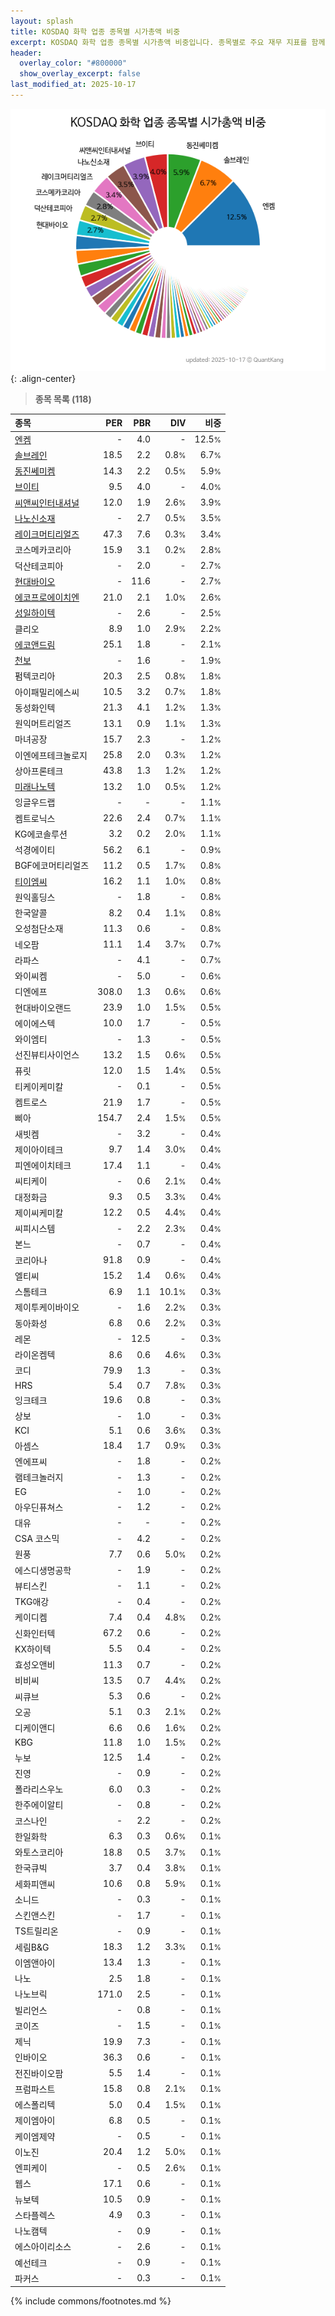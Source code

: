 ```yaml
---
layout: splash
title: KOSDAQ 화학 업종 종목별 시가총액 비중
excerpt: KOSDAQ 화학 업종 종목별 시가총액 비중입니다. 종목별로 주요 재무 지표를 함께 표시합니다.
header:
  overlay_color: "#800000"
  show_overlay_excerpt: false
last_modified_at: 2025-10-17
---
```



![KOSDAQ 화학 업종 종목별 시가총액 비중](/stats/sector/images/kosdaq_업종_화학_종목.png){: .align-center}


> **종목 목록 (118)**<a id="list"></a>

| **종목** | **PER** | **PBR** | **DIV** | **비중** |
| :------- | ------: | ------: | ------: | -------: |
| [엔켐](/348370/) | - | 4.0 | - | 12.5<small>%</small> |
| [솔브레인](/357780/) | 18.5 | 2.2 | 0.8<small>%</small> | 6.7<small>%</small> |
| [동진쎄미켐](/005290/) | 14.3 | 2.2 | 0.5<small>%</small> | 5.9<small>%</small> |
| [브이티](/018290/) | 9.5 | 4.0 | - | 4.0<small>%</small> |
| [씨앤씨인터내셔널](/352480/) | 12.0 | 1.9 | 2.6<small>%</small> | 3.9<small>%</small> |
| [나노신소재](/121600/) | - | 2.7 | 0.5<small>%</small> | 3.5<small>%</small> |
| [레이크머티리얼즈](/281740/) | 47.3 | 7.6 | 0.3<small>%</small> | 3.4<small>%</small> |
| 코스메카코리아 | 15.9 | 3.1 | 0.2<small>%</small> | 2.8<small>%</small> |
| 덕산테코피아 | - | 2.0 | - | 2.7<small>%</small> |
| [현대바이오](/048410/) | - | 11.6 | - | 2.7<small>%</small> |
| [에코프로에이치엔](/383310/) | 21.0 | 2.1 | 1.0<small>%</small> | 2.6<small>%</small> |
| [성일하이텍](/365340/) | - | 2.6 | - | 2.5<small>%</small> |
| 클리오 | 8.9 | 1.0 | 2.9<small>%</small> | 2.2<small>%</small> |
| [에코앤드림](/101360/) | 25.1 | 1.8 | - | 2.1<small>%</small> |
| [천보](/278280/) | - | 1.6 | - | 1.9<small>%</small> |
| 펌텍코리아 | 20.3 | 2.5 | 0.8<small>%</small> | 1.8<small>%</small> |
| 아이패밀리에스씨 | 10.5 | 3.2 | 0.7<small>%</small> | 1.8<small>%</small> |
| 동성화인텍 | 21.3 | 4.1 | 1.2<small>%</small> | 1.3<small>%</small> |
| 원익머트리얼즈 | 13.1 | 0.9 | 1.1<small>%</small> | 1.3<small>%</small> |
| 마녀공장 | 15.7 | 2.3 | - | 1.2<small>%</small> |
| 이엔에프테크놀로지 | 25.8 | 2.0 | 0.3<small>%</small> | 1.2<small>%</small> |
| 상아프론테크 | 43.8 | 1.3 | 1.2<small>%</small> | 1.2<small>%</small> |
| [미래나노텍](/095500/) | 13.2 | 1.0 | 0.5<small>%</small> | 1.2<small>%</small> |
| 잉글우드랩 | - | - | - | 1.1<small>%</small> |
| 켐트로닉스 | 22.6 | 2.4 | 0.7<small>%</small> | 1.1<small>%</small> |
| KG에코솔루션 | 3.2 | 0.2 | 2.0<small>%</small> | 1.1<small>%</small> |
| 석경에이티 | 56.2 | 6.1 | - | 0.9<small>%</small> |
| BGF에코머티리얼즈 | 11.2 | 0.5 | 1.7<small>%</small> | 0.8<small>%</small> |
| [티이엠씨](/425040/) | 16.2 | 1.1 | 1.0<small>%</small> | 0.8<small>%</small> |
| 원익홀딩스 | - | 1.8 | - | 0.8<small>%</small> |
| 한국알콜 | 8.2 | 0.4 | 1.1<small>%</small> | 0.8<small>%</small> |
| 오성첨단소재 | 11.3 | 0.6 | - | 0.8<small>%</small> |
| 네오팜 | 11.1 | 1.4 | 3.7<small>%</small> | 0.7<small>%</small> |
| 라파스 | - | 4.1 | - | 0.7<small>%</small> |
| 와이씨켐 | - | 5.0 | - | 0.6<small>%</small> |
| 디엔에프 | 308.0 | 1.3 | 0.6<small>%</small> | 0.6<small>%</small> |
| 현대바이오랜드 | 23.9 | 1.0 | 1.5<small>%</small> | 0.5<small>%</small> |
| 에이에스텍 | 10.0 | 1.7 | - | 0.5<small>%</small> |
| 와이엠티 | - | 1.3 | - | 0.5<small>%</small> |
| 선진뷰티사이언스 | 13.2 | 1.5 | 0.6<small>%</small> | 0.5<small>%</small> |
| 퓨릿 | 12.0 | 1.5 | 1.4<small>%</small> | 0.5<small>%</small> |
| 티케이케미칼 | - | 0.1 | - | 0.5<small>%</small> |
| 켐트로스 | 21.9 | 1.7 | - | 0.5<small>%</small> |
| 삐아 | 154.7 | 2.4 | 1.5<small>%</small> | 0.5<small>%</small> |
| 새빗켐 | - | 3.2 | - | 0.4<small>%</small> |
| 제이아이테크 | 9.7 | 1.4 | 3.0<small>%</small> | 0.4<small>%</small> |
| 피엔에이치테크 | 17.4 | 1.1 | - | 0.4<small>%</small> |
| 씨티케이 | - | 0.6 | 2.1<small>%</small> | 0.4<small>%</small> |
| 대정화금 | 9.3 | 0.5 | 3.3<small>%</small> | 0.4<small>%</small> |
| 제이씨케미칼 | 12.2 | 0.5 | 4.4<small>%</small> | 0.4<small>%</small> |
| 씨피시스템 | - | 2.2 | 2.3<small>%</small> | 0.4<small>%</small> |
| 본느 | - | 0.7 | - | 0.4<small>%</small> |
| 코리아나 | 91.8 | 0.9 | - | 0.4<small>%</small> |
| 엘티씨 | 15.2 | 1.4 | 0.6<small>%</small> | 0.4<small>%</small> |
| 스톰테크 | 6.9 | 1.1 | 10.1<small>%</small> | 0.3<small>%</small> |
| 제이투케이바이오 | - | 1.6 | 2.2<small>%</small> | 0.3<small>%</small> |
| 동아화성 | 6.8 | 0.6 | 2.2<small>%</small> | 0.3<small>%</small> |
| 레몬 | - | 12.5 | - | 0.3<small>%</small> |
| 라이온켐텍 | 8.6 | 0.6 | 4.6<small>%</small> | 0.3<small>%</small> |
| 코디 | 79.9 | 1.3 | - | 0.3<small>%</small> |
| HRS | 5.4 | 0.7 | 7.8<small>%</small> | 0.3<small>%</small> |
| 잉크테크 | 19.6 | 0.8 | - | 0.3<small>%</small> |
| 상보 | - | 1.0 | - | 0.3<small>%</small> |
| KCI | 5.1 | 0.6 | 3.6<small>%</small> | 0.3<small>%</small> |
| 아셈스 | 18.4 | 1.7 | 0.9<small>%</small> | 0.3<small>%</small> |
| 엔에프씨 | - | 1.8 | - | 0.2<small>%</small> |
| 램테크놀러지 | - | 1.3 | - | 0.2<small>%</small> |
| EG | - | 1.0 | - | 0.2<small>%</small> |
| 아우딘퓨쳐스 | - | 1.2 | - | 0.2<small>%</small> |
| 대유 | - | - | - | 0.2<small>%</small> |
| CSA 코스믹 | - | 4.2 | - | 0.2<small>%</small> |
| 원풍 | 7.7 | 0.6 | 5.0<small>%</small> | 0.2<small>%</small> |
| 에스디생명공학 | - | 1.9 | - | 0.2<small>%</small> |
| 뷰티스킨 | - | 1.1 | - | 0.2<small>%</small> |
| TKG애강 | - | 0.4 | - | 0.2<small>%</small> |
| 케이디켐 | 7.4 | 0.4 | 4.8<small>%</small> | 0.2<small>%</small> |
| 신화인터텍 | 67.2 | 0.6 | - | 0.2<small>%</small> |
| KX하이텍 | 5.5 | 0.4 | - | 0.2<small>%</small> |
| 효성오앤비 | 11.3 | 0.7 | - | 0.2<small>%</small> |
| 비비씨 | 13.5 | 0.7 | 4.4<small>%</small> | 0.2<small>%</small> |
| 씨큐브 | 5.3 | 0.6 | - | 0.2<small>%</small> |
| 오공 | 5.1 | 0.3 | 2.1<small>%</small> | 0.2<small>%</small> |
| 디케이앤디 | 6.6 | 0.6 | 1.6<small>%</small> | 0.2<small>%</small> |
| KBG | 11.8 | 1.0 | 1.5<small>%</small> | 0.2<small>%</small> |
| 누보 | 12.5 | 1.4 | - | 0.2<small>%</small> |
| 진영 | - | 0.9 | - | 0.2<small>%</small> |
| 폴라리스우노 | 6.0 | 0.3 | - | 0.2<small>%</small> |
| 한주에이알티 | - | 0.8 | - | 0.2<small>%</small> |
| 코스나인 | - | 2.2 | - | 0.2<small>%</small> |
| 한일화학 | 6.3 | 0.3 | 0.6<small>%</small> | 0.1<small>%</small> |
| 와토스코리아 | 18.8 | 0.5 | 3.7<small>%</small> | 0.1<small>%</small> |
| 한국큐빅 | 3.7 | 0.4 | 3.8<small>%</small> | 0.1<small>%</small> |
| 세화피앤씨 | 10.6 | 0.8 | 5.9<small>%</small> | 0.1<small>%</small> |
| 소니드 | - | 0.3 | - | 0.1<small>%</small> |
| 스킨앤스킨 | - | 1.7 | - | 0.1<small>%</small> |
| TS트릴리온 | - | 0.9 | - | 0.1<small>%</small> |
| 세림B&G | 18.3 | 1.2 | 3.3<small>%</small> | 0.1<small>%</small> |
| 이엠앤아이 | 13.4 | 1.3 | - | 0.1<small>%</small> |
| 나노 | 2.5 | 1.8 | - | 0.1<small>%</small> |
| 나노브릭 | 171.0 | 2.5 | - | 0.1<small>%</small> |
| 빌리언스 | - | 0.8 | - | 0.1<small>%</small> |
| 코이즈 | - | 1.5 | - | 0.1<small>%</small> |
| 제닉 | 19.9 | 7.3 | - | 0.1<small>%</small> |
| 인바이오 | 36.3 | 0.6 | - | 0.1<small>%</small> |
| 전진바이오팜 | 5.5 | 1.4 | - | 0.1<small>%</small> |
| 프럼파스트 | 15.8 | 0.8 | 2.1<small>%</small> | 0.1<small>%</small> |
| 에스폴리텍 | 5.0 | 0.4 | 1.5<small>%</small> | 0.1<small>%</small> |
| 제이엠아이 | 6.8 | 0.5 | - | 0.1<small>%</small> |
| 케이엠제약 | - | 0.5 | - | 0.1<small>%</small> |
| 이노진 | 20.4 | 1.2 | 5.0<small>%</small> | 0.1<small>%</small> |
| 엔피케이 | - | 0.5 | 2.6<small>%</small> | 0.1<small>%</small> |
| 웹스 | 17.1 | 0.6 | - | 0.1<small>%</small> |
| 뉴보텍 | 10.5 | 0.9 | - | 0.1<small>%</small> |
| 스타플렉스 | 4.9 | 0.3 | - | 0.1<small>%</small> |
| 나노캠텍 | - | 0.9 | - | 0.1<small>%</small> |
| 에스아이리소스 | - | 2.6 | - | 0.1<small>%</small> |
| 예선테크 | - | 0.9 | - | 0.1<small>%</small> |
| 파커스 | - | 0.3 | - | 0.1<small>%</small> |

{% include commons/footnotes.md %}